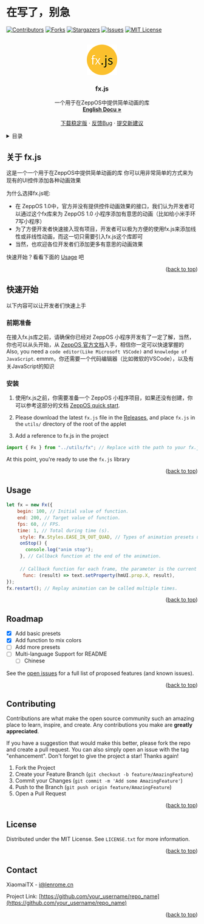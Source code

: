 <a name="readme-top"></a>
# 在写了，别急

[![Contributors][contributors-shield]][contributors-url]
[![Forks][forks-shield]][forks-url]
[![Stargazers][stars-shield]][stars-url]
[![Issues][issues-shield]][issues-url]
[![MIT License][license-shield]][license-url]

<br />
<div align="center">
  <a href="https://github.com/XiaomaiTX/zeppos-fx">
    <img src="fx.js.png" alt="Logo" width="80" height="80">
  </a>

  <h3 align="center">fx.js</h3>

  <p align="center">
    一个用于在ZeppOS中提供简单动画的库
    <br />
    <a href="https://github.com/XiaomaiTX/zeppos-fx/blob/master/README.md"><strong>English Docu »</strong></a>
    <br />
    <br />
    <a href="https://github.com/XiaomaiTX/zeppos-fx/releases">下载稳定版</a>
    ·
    <a href="https://github.com/XiaomaiTX/zeppos-fx/issues">反馈Bug</a>
    ·
    <a href="https://github.com/XiaomaiTX/zeppos-fx/issues">提交新建议</a>
  </p>
</div>

<details>
  <summary>目录</summary>
  <ol>
    <li>
      <a href="#about-the-project">关于 fx.js</a>
    </li>
    <li>
      <a href="#getting-started">快速开始</a>
      <ul>
        <li><a href="#prerequisites">前期准备</a></li>
        <li><a href="#installation">安装</a></li>
      </ul>
    </li>
    <li><a href="#usage">如何使用</a></li>
    <li><a href="#roadmap">TODO</a></li>
    <li><a href="#contributing">Contributing</a></li>
    <li><a href="#license">开源协议</a></li>
    <li><a href="#contact">联系我们</a></li>
  </ol>
</details>


## 关于 fx.js

这是一个一个用于在ZeppOS中提供简单动画的库
你可以用非常简单的方式来为现有的UI控件添加各种动画效果

为什么选择fx.js呢:

- 在 ZeppOS 1.0中，官方并没有提供控件动画效果的接口，我们认为开发者可以通过这个fx库来为 ZeppOS 1.0 小程序添加有意思的动画（比如给小米手环7写小程序）
- 为了方便开发者快速接入现有项目，开发者可以极为方便的使用fx.js来添加线性或非线性动画，而这一切只需要引入fx.js这个库即可
- 当然，也欢迎各位开发者们添加更多有意思的动画效果

快速开始？看看下面的 <a href="#usage">Usage</a> 吧

<p align="right">(<a href="#readme-top">back to top</a>)</p>


## 快速开始

以下内容可以让开发者们快速上手

### 前期准备

在接入fx.js库之前，请确保你已经对 ZeppOS 小程序开发有了一定了解，当然，你也可以从头开始，从 [ZeppOS 官方文档](https://docs.zepp.com/docs/intro/)入手，相信你一定可以快速掌握的
Also, you need a `code editor(Like Microsoft VSCode)` and `knowledge of JavaScript`.
emmm，你还需要一个代码编辑器（比如微软的VSCode），以及有关JavaScript的知识

### 安装

1. 使用fx.js之前，你需要准备一个 ZeppOS 小程序项目，如果还没有创建，你可以参考这部分的文档 [ZeppOS quick start](https://docs.zepp.com/docs/guides/quick-start/).

2. Please download the latest `fx.js` file in the [Releases](https://github.com/XiaomaiTX/zeppos-fx/releases), and place `fx.js` in the `utils/` directory of the root of the applet

3. Add a reference to fx.js in the project

```js
import { Fx } from "../utils/fx"; // Replace with the path to your fx.js
```

At this point, you're ready to use the `fx.js` library

<p align="right">(<a href="#readme-top">back to top</a>)</p>


## Usage

```js
let fx = new Fx({
    begin: 100, // Initial value of function.
    end: 200, // Target value of function. 
    fps: 60, // FPS. 
    time: 1, // Total during time (s). 
     style: Fx.Styles.EASE_IN_OUT_QUAD, // Types of animation presets used, seeing @Fx.Style. 
     onStop() {
       console.log("anim stop");
     }, // Callback function at the end of the animation. 

     // Callback function for each frame, the parameter is the current function value, the value range is [begin, end]
      func: (result) => text.setProperty(hmUI.prop.X, result),
});
fx.restart(); // Replay animation can be called multiple times. 
```

<p align="right">(<a href="#readme-top">back to top</a>)</p>


## Roadmap

- [x] Add basic presets
- [x] Add function to mix colors
- [ ] Add more presets
- [ ] Multi-language Support for README
  - [ ] Chinese

See the [open issues](https://github.com/XiaomaiTX/zeppos-fx/issues) for a full list of proposed features (and known issues).

<p align="right">(<a href="#readme-top">back to top</a>)</p>


## Contributing

Contributions are what make the open source community such an amazing place to learn, inspire, and create. Any contributions you make are **greatly appreciated**.

If you have a suggestion that would make this better, please fork the repo and create a pull request. You can also simply open an issue with the tag "enhancement".
Don't forget to give the project a star! Thanks again!

1. Fork the Project
2. Create your Feature Branch (`git checkout -b feature/AmazingFeature`)
3. Commit your Changes (`git commit -m 'Add some AmazingFeature'`)
4. Push to the Branch (`git push origin feature/AmazingFeature`)
5. Open a Pull Request

<p align="right">(<a href="#readme-top">back to top</a>)</p>


## License

Distributed under the MIT License. See `LICENSE.txt` for more information.

<p align="right">(<a href="#readme-top">back to top</a>)</p>


## Contact

XiaomaiTX - i@lenrome.cn

Project Link: [https://github.com/your_username/repo_name](https://github.com/your_username/repo_name)

<p align="right">(<a href="#readme-top">back to top</a>)</p>

[contributors-shield]: https://img.shields.io/github/contributors/XiaomaiTX/zeppos-fx.svg?style=for-the-badge
[contributors-url]: https://github.com/XiaomaiTX/zeppos-fx/graphs/contributors
[forks-shield]: https://img.shields.io/github/forks/XiaomaiTX/zeppos-fx.svg?style=for-the-badge
[forks-url]: https://github.com/XiaomaiTX/zeppos-fx/network/members
[stars-shield]: https://img.shields.io/github/stars/XiaomaiTX/zeppos-fx.svg?style=for-the-badge
[stars-url]: https://github.com/XiaomaiTX/zeppos-fx/stargazers
[issues-shield]: https://img.shields.io/github/issues/XiaomaiTX/zeppos-fx.svg?style=for-the-badge
[issues-url]: https://github.com/XiaomaiTX/zeppos-fx/issues
[license-shield]: https://img.shields.io/github/license/XiaomaiTX/zeppos-fx.svg?style=for-the-badge
[license-url]: https://github.com/XiaomaiTX/zeppos-fx/blob/master/LICENSE.txt
